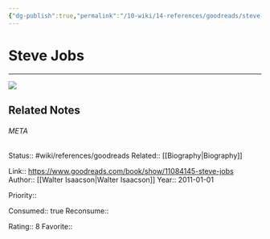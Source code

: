 ```yaml
---
{"dg-publish":true,"permalink":"/10-wiki/14-references/goodreads/steve-jobs-1451648537/","title":"Steve Jobs"}
---
```


# Steve Jobs
---
![](https://i.gr-assets.com/images/S/compressed.photo.goodreads.com/books/1511288482l/11084145._SY475_.jpg)

## Related Notes




###### META
Status:: #wiki/references/goodreads
Related:: [[Biography\|Biography]]

Link:: https://www.goodreads.com/book/show/11084145-steve-jobs
Author:: [[Walter Isaacson\|Walter Isaacson]]
Year:: 2011-01-01

Priority:: 

Consumed:: true
Reconsume:: 

Rating:: 8
Favorite:: 
